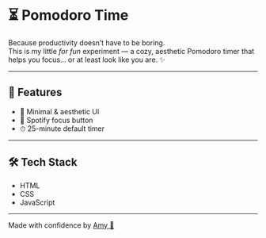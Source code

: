 # ⏳ Pomodoro Time 

Because productivity doesn’t have to be boring.  
This is my little *for fun* experiment — a cozy, aesthetic Pomodoro timer that helps you focus… or at least look like you are. ✨  

---

## 🌟 Features
- 🍃 Minimal & aesthetic UI  
- 🎵 Spotify focus button 
- ⏱ 25-minute default timer  
 
---

## 🛠 Tech Stack
- HTML  
- CSS  
- JavaScript  
---

Made with confidence by [Amy 🌈](https://github.com/AmyAnup)  
